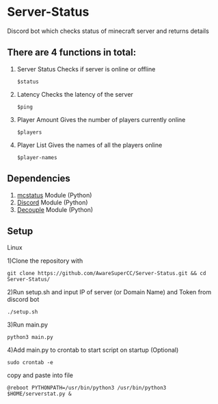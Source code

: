 # Server-Status
Discord bot which checks status of minecraft server and returns details

## There are 4 functions in total:
  
  1. Server Status
     Checks if server is online or offline
      ```
      $status
      ```
  
  2. Latency
     Checks the latency of the server
     ```
     $ping
     ```
  
  3. Player Amount
     Gives the number of players currently online
     ```
     $players
     ```
  
  4. Player List
     Gives the names of all the players online
     ```
     $player-names
     ```
    

## Dependencies

1) [mcstatus](https://github.com/Dinnerbone/mcstatus) Module (Python)
2) [Discord](https://pypi.org/project/discord.py/) Module (Python)
3) [Decouple](https://pypi.org/project/python-decouple/) Module (Python)



## Setup

Linux

1)Clone the repository with 
         
```
git clone https://github.com/AwareSuperCC/Server-Status.git && cd Server-Status/
```

2)Run setup.sh and input IP of server (or Domain Name) and Token from discord bot
```
./setup.sh
```
    
3)Run main.py
```
python3 main.py
```
    
4)Add main.py to crontab to start script on startup (Optional)
        
```
sudo crontab -e
```
  copy and paste into file
       
```
@reboot PYTHONPATH=/usr/bin/python3 /usr/bin/python3 $HOME/serverstat.py &
```
